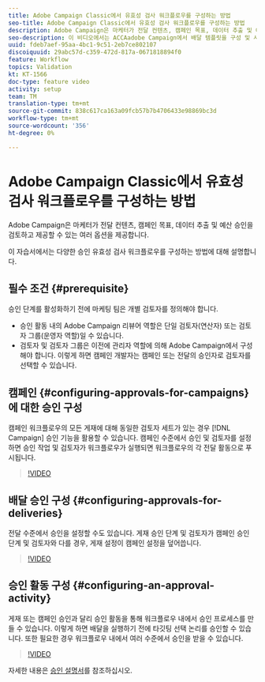 ```yaml
---
title: Adobe Campaign Classic에서 유효성 검사 워크플로우를 구성하는 방법
seo-title: Adobe Campaign Classic에서 유효성 검사 워크플로우를 구성하는 방법
description: Adobe Campaign은 마케터가 전달 컨텐츠, 캠페인 목표, 데이터 추출 및 예산 승인을 검토하고 제공할 수 있는 여러 옵션을 제공합니다. 이 자습서에서는 다양한 승인 유효성 검사 워크플로우를 구성하는 방법에 대해 설명합니다.
seo-description: 이 비디오에서는 ACCAadobe Campaign에서 배달 템플릿을 구성 및 사용하는 방법에 대해 설명합니다. 마케터는 배포 컨텐츠, 캠페인 대상, 데이터 추출 및 예산 승인을 검토하고 제공할 수 있는 여러 옵션을 제공합니다. 이 자습서에서는 다양한 승인 유효성 검사 워크플로우를 구성하는 방법에 대해 설명합니다.
uuid: fdeb7aef-95aa-4bc1-9c51-2eb7ce802107
discoiquuid: 29abc57d-c359-472d-817a-0671818894f0
feature: Workflow
topics: Validation
kt: KT-1566
doc-type: feature video
activity: setup
team: TM
translation-type: tm+mt
source-git-commit: 838c617ca163a09fcb57b7b4706433e98869bc3d
workflow-type: tm+mt
source-wordcount: '356'
ht-degree: 0%

---
```



# Adobe Campaign Classic에서 유효성 검사 워크플로우를 구성하는 방법

Adobe Campaign은 마케터가 전달 컨텐츠, 캠페인 목표, 데이터 추출 및 예산 승인을 검토하고 제공할 수 있는 여러 옵션을 제공합니다.

이 자습서에서는 다양한 승인 유효성 검사 워크플로우를 구성하는 방법에 대해 설명합니다.

## 필수 조건 {#prerequisite}

승인 단계를 활성화하기 전에 마케팅 팀은 개별 검토자를 정의해야 합니다.

* 승인 활동 내의 Adobe Campaign 리뷰어 역할은 단일 검토자(연산자) 또는 검토자 그룹(운영자 역할)일 수 있습니다.
* 검토자 및 검토자 그룹은 이전에 관리자 역할에 의해 Adobe Campaign에서 구성해야 합니다. 이렇게 하면 캠페인 개발자는 캠페인 또는 전달의 승인자로 검토자를 선택할 수 있습니다.

## 캠페인 {#configuring-approvals-for-campaigns}에 대한 승인 구성

캠페인 워크플로우의 모든 게재에 대해 동일한 검토자 세트가 있는 경우 [!DNL Campaign] 승인 기능을 활용할 수 있습니다. 캠페인 수준에서 승인 및 검토자를 설정하면 승인 작업 및 검토자가 워크플로우가 실행되면 워크플로우의 각 전달 활동으로 푸시됩니다.

>[!VIDEO](https://video.tv.adobe.com/v/25175?quality=12)

## 배달 승인 구성 {#configuring-approvals-for-deliveries}

전달 수준에서 승인을 설정할 수도 있습니다. 게재 승인 단계 및 검토자가 캠페인 승인 단계 및 검토자와 다를 경우, 게재 설정이 캠페인 설정을 덮어씁니다.

>[!VIDEO](https://video.tv.adobe.com/v/25176?quality=12)

## 승인 활동 구성 {#configuring-an-approval-activity}

게재 또는 캠페인 승인과 달리 승인 활동을 통해 워크플로우 내에서 승인 프로세스를 만들 수 있습니다. 이렇게 하면 배달을 실행하기 전에 타깃팅 선택 논리를 승인할 수 있습니다. 또한 필요한 경우 워크플로우 내에서 여러 수준에서 승인을 받을 수 있습니다.

>[!VIDEO](https://video.tv.adobe.com/v/25174?quality=12)

자세한 내용은 [승인 설명서](https://docs.adobe.com/help/en/campaign-classic/using/automating-with-workflows/flow-control-activities/approval.html)를 참조하십시오.

